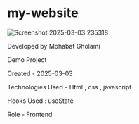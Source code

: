 # my-website
![Screenshot 2025-03-03 235318](https://github.com/user-attachments/assets/cf1c02bd-9533-4d8b-a5f2-d00f23f4561a)

Developed by Mohabat Gholami

Demo Project

Created - 2025-03-03

Technologies Used - Html , css , javascript

Hooks Used : useState

Role - Frontend
 

